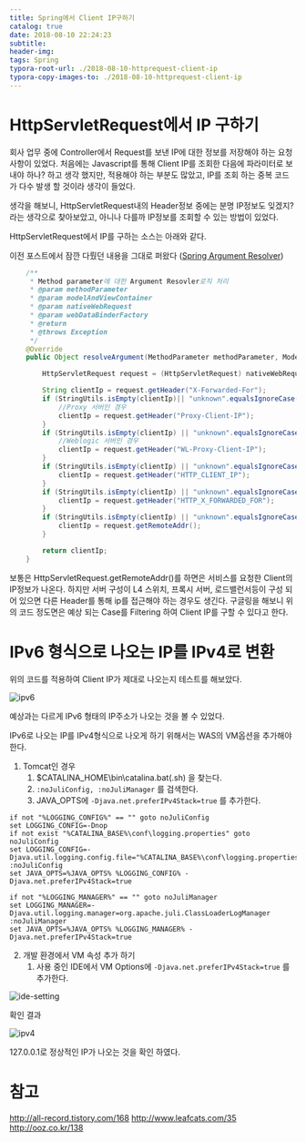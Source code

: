 ```yaml
---
title: Spring에서 Client IP구하기
catalog: true
date: 2018-08-10 22:24:23
subtitle:
header-img:
tags: Spring
typora-root-url: ./2018-08-10-httprequest-client-ip
typora-copy-images-to: ./2018-08-10-httprequest-client-ip
---
```




# HttpServletRequest에서 IP 구하기

회사 업무 중에 Controller에서 Request를 보낸 IP에 대한 정보를 저장해야 하는 요청 사항이 있었다. 처음에는 Javascript를 통해 Client IP를 조회한 다음에 파라미터로 보내야 하나? 하고 생각 했지만, 적용해야 하는 부분도 많았고, IP를 조회 하는 중복 코드가 다수 발생 할 것이라 생각이 들었다. 

생각을 해보니, HttpServletRequest내의 Header정보 중에는 분명 IP정보도 잊겠지? 라는 생각으로 찾아보았고, 아니나 다를까 IP정보를 조회할 수 있는 방법이 있었다.

HttpServletRequest에서 IP를 구하는 소스는 아래와 같다.

이전 포스트에서 잠깐 다뤘던 내용을 그대로 퍼왔다 ([Spring Argument Resolver](https://jaehun2841.github.io/2018/08/10/2018-08-10-spring-argument-resolver/))

~~~java
    /**
     * Method parameter에 대한 Argument Resovler로직 처리
     * @param methodParameter
     * @param modelAndViewContainer
     * @param nativeWebRequest
     * @param webDataBinderFactory
     * @return
     * @throws Exception
     */
    @Override
    public Object resolveArgument(MethodParameter methodParameter, ModelAndViewContainer modelAndViewContainer,NativeWebRequest nativeWebRequest, WebDataBinderFactory webDataBinderFactory) throws Exception {

        HttpServletRequest request = (HttpServletRequest) nativeWebRequest.getNativeRequest();

        String clientIp = request.getHeader("X-Forwarded-For");
        if (StringUtils.isEmpty(clientIp)|| "unknown".equalsIgnoreCase(clientIp)) {
            //Proxy 서버인 경우
            clientIp = request.getHeader("Proxy-Client-IP");
        }
        if (StringUtils.isEmpty(clientIp) || "unknown".equalsIgnoreCase(clientIp)) {
            //Weblogic 서버인 경우
            clientIp = request.getHeader("WL-Proxy-Client-IP");
        }
        if (StringUtils.isEmpty(clientIp) || "unknown".equalsIgnoreCase(clientIp)) {
            clientIp = request.getHeader("HTTP_CLIENT_IP");
        }
        if (StringUtils.isEmpty(clientIp) || "unknown".equalsIgnoreCase(clientIp)) {
            clientIp = request.getHeader("HTTP_X_FORWARDED_FOR");
        }
        if (StringUtils.isEmpty(clientIp) || "unknown".equalsIgnoreCase(clientIp)) {
            clientIp = request.getRemoteAddr();
        }

        return clientIp;
    }
~~~



보통은 HttpServletRequest.getRemoteAddr()를 하면은 서비스를 요청한 Client의 IP정보가 나온다. 하지만 서버 구성이 L4 스위치, 프록시 서버, 로드밸런서등이 구성 되어 있으면 다른 Header를 통해 ip를 접근해야 하는 경우도 생긴다.
구글링을 해보니 위의 코드 정도면은 예상 되는 Case를 Filtering 하여 Client IP를 구할 수 있다고 한다.





# IPv6 형식으로 나오는 IP를 IPv4로 변환

위의 코드를 적용하여 Client IP가 제대로 나오는지 테스트를 해보았다.

![ipv6](./ipv6.png)

 

예상과는 다르게 IPv6 형태의 IP주소가 나오는 것을 볼 수 있었다. 


 IPv6로 나오는 IP를 IPv4형식으로 나오게 하기 위해서는 WAS의 VM옵션을 추가해야 한다.

1. Tomcat인 경우
   1. $CATALINA_HOME\bin\catalina.bat(.sh) 을 찾는다.
   2. `:noJuliConfig, :noJuliManager` 를 검색한다. 
   3. JAVA_OPTS에 `-Djava.net.preferIPv4Stack=true` 를 추가한다.

~~~shell
if not "%LOGGING_CONFIG%" == "" goto noJuliConfig
set LOGGING_CONFIG=-Dnop
if not exist "%CATALINA_BASE%\conf\logging.properties" goto noJuliConfig
set LOGGING_CONFIG=-Djava.util.logging.config.file="%CATALINA_BASE%\conf\logging.properties"
:noJuliConfig
set JAVA_OPTS=%JAVA_OPTS% %LOGGING_CONFIG% -Djava.net.preferIPv4Stack=true

if not "%LOGGING_MANAGER%" == "" goto noJuliManager
set LOGGING_MANAGER=-Djava.util.logging.manager=org.apache.juli.ClassLoaderLogManager
:noJuliManager
set JAVA_OPTS=%JAVA_OPTS% %LOGGING_MANAGER% -Djava.net.preferIPv4Stack=true
~~~



2. 개발 환경에서 VM 속성 추가 하기
   1. 사용 중인 IDE에서 VM Options에 `-Djava.net.preferIPv4Stack=true` 를 추가한다.

![ide-setting](./ide-setting.png)



확인 결과

![ipv4](./ipv4.png)



127.0.0.1로 정상적인 IP가 나오는 것을 확인 하였다.



# 참고

http://all-record.tistory.com/168
http://www.leafcats.com/35
http://ooz.co.kr/138